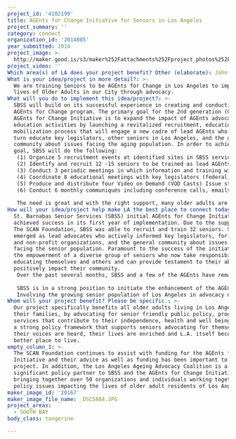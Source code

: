 ```yaml
---
project_id: '4102199'
title: AGEnts for Change Initiative for Seniors in Los Angeles
project_summary: ''
category: connect
organization_id: '2014085'
year_submitted: 2014
project_image: >-
  http://maker.good.is/s3/maker%252Fattachments%252Fproject_photos%252Fimages%252F20167%252Fdisplay%252F_DSC5884.JPG=c570x385
project_video: ''
Which area(s) of LA does your project benefit? Other (elaborate): John Kotick
What is your idea/project in more detail?: >-
  We are training Seniors to be AGEnts for Change in Los Angeles to improve the
  lives of Older Adults in our City through advocacy.
What will you do to implement this idea/project?: >-
  SBSS will build on its successful experience in creating and conducting the
  AGEnts for Change program. The primary goal for the 2nd generation (G2) of the
  AGEnts for Change Initiative is to expand the impact of AGEnts advocacy and
  education activities by launching a revitalized recruitment, education and
  mobilization process that will engage a new cadre of lead AGEnts who will in
  turn educate key legislators, other seniors in Los Angeles, and the general
  community about issues facing the aging population. In order to achieve this
  goal, SBSS will do the following:
   (1) Organize 5 recruitment events at identified sites in SBSS service area to engage the senior community.
   (2) Identify and recruit 12 -15 seniors to be trained as lead AGEnts. 
   (3) Conduct 3 periodic meetings in which information and training will be provided to lead AGEnts to keep their skills current.
   (4) Coordinate 8 educational meetings with key legislators (federal, state, and local) on topics relevant to the senior community. 
   (5) Produce and distribute four Video on Demand (VOD Casts) Issue statements.
   (6) Conduct 6 monthly communiqués including conference calls, emails, direct mail and newsletters distributed at the Senior Centers and community sites. 
   
   The need is great and with the right support, many older adults are willing and able to speak up for themselves and for the senior community at large.
How will your idea/project help make LA the best place to connect today? In LA2050?: >-
  St. Barnabas Senior Services (SBSS) initial AGEnts for Change Initiative
  achieved success in its first year of implementation. Due to the support of
  The SCAN Foundation, SBSS was able to recruit and train 32 seniors. Six
  emerged as lead advocates who actively informed key legislators, for-profit
  and non-profit organizations, and the general community about issues that are
  facing the senior population. Paramount to the success of the initiative was
  the empowerment of a diverse group of seniors who now take responsibility for
  educating themselves and others and can provide testament to their ability to
  positively impact their community.
   Over the past several months, SBSS and a few of the AGEnts have remained active in their pursuit of preserving safety net services for seniors. In particular, these AGEnts have continued to support the efforts of the Los Angeles Aging Advocacy Coalition (LAAAC) by attending meetings, participating in conference calls and educating key legislators. During these interactions, it has become even more apparent that the impact of SBSS AGEnts can be improved through an enhanced recruitment, education and mobilization process that will engage additional AGEnts for Change. 
   
   SBSS is in a strong position to initiate the enhancement of the AGEnts Initiative, not only because of its solid record of community engagement, but also as a direct result of the recent expansion of its service area to include the neighborhoods of Hollywood, Griffith Park, Los Feliz, Silver Lake, Atwater Village and Chevy Chase as served by the Hollywood Senior Multipurpose Center (HSMPC). This expansion has doubled SBSS’ geographic reach and increased the number of seniors served annually from 8,000 to nearly 18,000. This expansion has provided SBSS with the opportunity to reach an entirely new group of seniors who have the potential to become advocates for themselves and for the senior community. The diversity of this community will further strengthen the efforts of the AGEnts Initiative as SBSS is able to recruit and engage seniors who are representative of the cultural, linguistic and social richness of Los Angeles.
   Involving the growing senior population of Los Angeles in advocacy not only contributes to their well being, but helps make L.A. a great place in which to live and age with dignity. By 2050, our population of seniors will have increased dramatically and investing in sound policy and advocacy now, will contribute to a vibrant L.A. in 2050
Whom will your project benefit? Please be specific.: >-
  Our project specifically benefits all older adults living in Los Angeles and
  their families, by advocating for senior friendly public policy, programs and
  services that contribute to their independence, health and well being. Through
  a strong policy framework that supports seniors advocating for themselves,
  their voices are heard, their lives are enriched and L.A. itself becomes a
  better place to live.
empty_column_1: >-
  The SCAN Foundation continues to assist with funding for the AGEnts for Change
  Initiative and their advice as well as funding has been important to our
  project. In addition, the Los Angeles Ageing Advocacy Coalition is a
  significant policy partner to SBSS and the AGEnts for Change Initiative,
  bringing together over 50 organizations and individuals working together on
  policy issues impacting the lives of older adult residents of Los Angeles.
maker_image_id: '20167'
maker_image_file_name: _DSC5884.JPG
project_areas:
  - SOUTH BAY
body_class: tangerine

---
```

